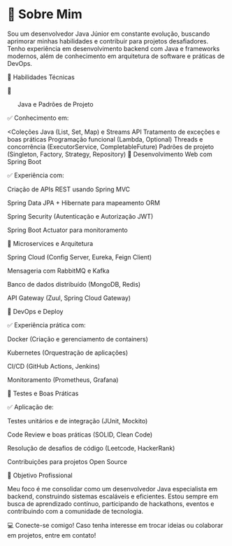 <h1>📌 Sobre Mim</h1>

Sou um desenvolvedor Java Júnior em constante evolução, buscando aprimorar minhas habilidades e contribuir para projetos desafiadores. Tenho experiência em desenvolvimento backend com Java e frameworks modernos, além de conhecimento em arquitetura de software e práticas de DevOps.

🚀 Habilidades Técnicas

🔹<ul> Java e Padrões de Projeto</ul>

✅ Conhecimento  em:

<Coleções Java (List, Set, Map) e Streams API
Tratamento de exceções e boas práticas
Programação funcional (Lambda, Optional)
Threads e concorrência (ExecutorService, CompletableFuture)
Padrões de projeto (Singleton, Factory, Strategy, Repository)
🔹 Desenvolvimento Web com Spring Boot

✅ Experiência com:

Criação de APIs REST usando Spring MVC

Spring Data JPA + Hibernate para mapeamento ORM

Spring Security (Autenticação e Autorização JWT)

Spring Boot Actuator para monitoramento

🔹 Microservices e Arquitetura

Spring Cloud (Config Server, Eureka, Feign Client)

Mensageria com RabbitMQ e Kafka

Banco de dados distribuído (MongoDB, Redis)

API Gateway (Zuul, Spring Cloud Gateway)

🔹 DevOps e Deploy

✅ Experiência prática com:

Docker (Criação e gerenciamento de containers)

Kubernetes (Orquestração de aplicações)

CI/CD (GitHub Actions, Jenkins)

Monitoramento (Prometheus, Grafana)

🔹 Testes e Boas Práticas

✅ Aplicação de:

Testes unitários e de integração (JUnit, Mockito)

Code Review e boas práticas (SOLID, Clean Code)

Resolução de desafios de código (Leetcode, HackerRank)

Contribuições para projetos Open Source

🎯 Objetivo Profissional

Meu foco é me consolidar como um desenvolvedor Java especialista em backend, construindo sistemas escaláveis e eficientes. Estou sempre em busca de aprendizado contínuo, participando de hackathons, eventos e contribuindo com a comunidade de tecnologia.

💻 Conecte-se comigo! Caso tenha interesse em trocar ideias ou colaborar em projetos, entre em contato!
